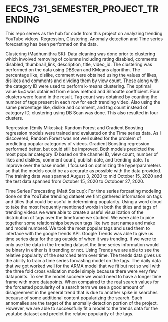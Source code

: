 # EECS_731_SEMESTER_PROJECT_TRENDING
This repo serves as the hub for code from this project on analyzing trending YouTube videos. Regression, Clustering, Anomaly detection and Time series forecasting has been performed on the data.

Clustering (Madhumithra SK): Data cleaning was done prior to clustering which involved removing of columns including rating disabled, comments disabled, thumbnail_link, description, title, video_id. The clustering was performed on the data using DBScan and KMeans algorithm. The percentage like, dislike, comment were obtained using the values of likes, dislikes and comments and dividing them by view count. These along with the category ID were used to perform k-means clustering. The optimal value k=4 was obtained from elbow method and Silhoutte coefficient. Four clusters were found in the result. Tag count was obtained by counting the number of tags present in each row for each trending video. Also using the same percentage like, dislike and comment, and tag count instead of category ID, clustering using DB Scan was done. This also resulted in four clusters.

Regression (Emily Mikeska): Random Forest and Gradient Boosting regression models were trained and evaluated on the Time series data. As I discovered, Random Forest was not well suited for the problem of predicting popular categories of videos. Gradient Boosting regression performed better, but could still be improved. Both models predicted the most popular category ID based on the channel ID, view count, number of likes and dislikes, comment count, publish date, and trending date. To improve over the base model, I focused on optimizing the hyperparameters so that the models could be as accurate as possible with the data provided. The training data was spanned August 3, 2020 to mid October 15, 2020 and the test data spanned  from October 15, 2020 to Octoboer 27, 2020. 

Time Series Forecasting (Matt Stalcup): For time series forcasting modeling done on the YouTube trending dataset we first gathered information on tags and titles that could be useful in determining popularity. Using a word cloud to take the most frequently mentioned words in both the titles and tags of trending videos we were able to create a useful visualization of the distribution of tags over the timeframe we studied. We were able to pice together some relationships between tags like two part names and make and model numberd. We took the most popular tags and used them to interface with the google trends API. Google Trends was able to give us time series data for the tag outside of when it was trending. If we were to only use the data in the trending dataset the time series information would be binary in either is it trending or not. Using Trends we are able to see the relative popularity of the searched term over time. The trends data gives us the ability to train a time series forcasting model on the tags. The daily data that we got worked well for the ARMA model that we fit but not so well with the three fold cross validation model simply because there were very few datapoints. To see the model succede we would need to have a longer time frame with more datapoints. When compaired to the real search values for the forcasted popularity of a search term we see a good amount of disagreement in the general trend that is due to another spike in searches because of some additional content popularizing the search. Such annomalies are the target of the anomally detection portion of the project. However, we are able to successfully fit a model to the trends data for the youtube dataset and predict the relatve popularity of the tags.
